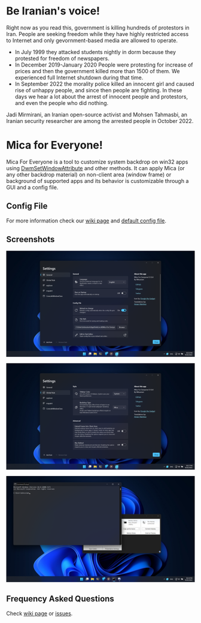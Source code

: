 # Be Iranian's voice!
Right now as you read this, government is killing hundreds of protestors in Iran.
People are seeking freedom while they have highly restricted access to Internet and only gevornment-based media are allowed to operate.

* In July 1999 they attacked students nightly in dorm because they protested for freedom of newspapers.
* In December 2019-January 2020 People were protesting for increase of prices and then the government killed more than 1500 of them. We experienced full Internet shutdown during that time.
* In September 2022 the morality police killed an innocent girl and caused rise of unhappy people, and since then people are fighting. In these days we hear a lot about the arrest of innocent people and protestors, and even the people who did nothing.

Jadi Mirmirani, an Iranian open-source activist and Mohsen Tahmasbi, an Iranian security researcher are among the arrested people in October 2022.

# Mica for Everyone!
Mica For Everyone is a tool to customize system backdrop on win32 apps using [DwmSetWindowAttribute](https://docs.microsoft.com/en-us/windows/win32/api/dwmapi/nf-dwmapi-dwmsetwindowattribute) and other methods.
It can apply Mica (or any other backdrop material) on non-client area (window frame) or background of supported apps and its behavior is customizable through a GUI and a config file.

## Config File
For more information check our [wiki page](https://github.com/minusium/MicaForEveryone/wiki/Config-File) and [default config file](MicaForEveryone/Resources/MicaForEveryone.conf).

## Screenshots

![Screenshot 1](Assets/1.png)

![Screenshot 2](Assets/2.png)

![Screenshot 3](Assets/3.png)

## Frequency Asked Questions
Check [wiki page](https://github.com/minusium/MicaForEveryone/wiki/FAQ) or [issues](https://github.com/minusium/MicaForEveryone/issues).

